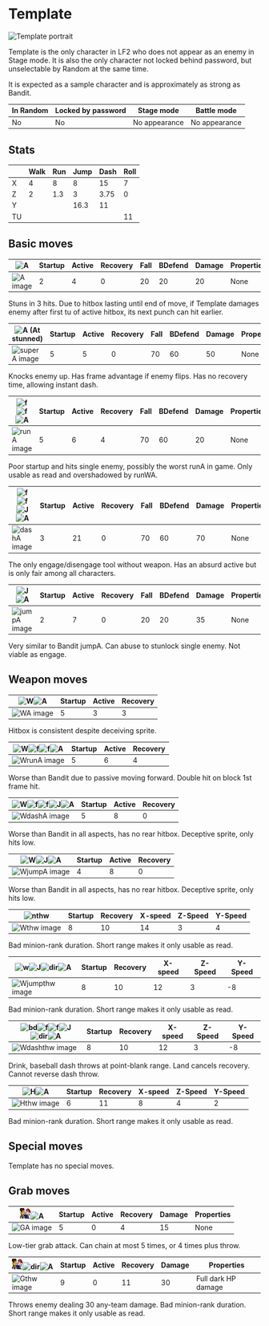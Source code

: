 # Template
![Template portrait](https://i.imgur.com/aaS4f3g.png)

Template is the only character in LF2 who does not appear as an enemy in Stage mode.
It is also the only character not locked behind password, but unselectable by Random at the same time.

It is expected as a sample character and is approximately as strong as Bandit.

| In Random | Locked by password | Stage mode | Battle mode |
| --- | --- | --- | --- |
| No | No | No appearance | No appearance

## Stats

| | Walk | Run | Jump | Dash | Roll
| --- | --- | --- | --- | --- | --- |
| X | 4 | 8 | 8 | 15 | 7
| Z | 2 | 1.3 | 3 | 3.75 | 0
| Y |   |     | 16.3 | 11
| TU | | | | | 11

## Basic moves

| ![A](https://i.imgur.com/1bJ0Jmp.png) | Startup | Active | Recovery | Fall | BDefend | Damage | Properties
| --- | --- | --- | --- | --- | --- | --- | --- |
| ![A image](https://i.imgur.com/TJOjpwL.png) | 2 | 4 | 0 | 20 | 20 | 20 | None

Stuns in 3 hits. Due to hitbox lasting until end of move, if Template damages enemy after first tu of active hitbox, its next punch can hit earlier.

| ![A](https://i.imgur.com/1bJ0Jmp.png) (At stunned) | Startup | Active | Recovery | Fall | BDefend | Damage | Properties
| --- | --- | --- | --- | --- | --- | --- | --- |
| ![superA image](https://i.imgur.com/v3SCXok.png) | 5 | 5 | 0 | 70 | 60 | 50 | None

Knocks enemy up. Has frame advantage if enemy flips. Has no recovery time, allowing instant dash.

| ![f](https://i.imgur.com/09QhNs0.png)![f](https://i.imgur.com/09QhNs0.png)![A](https://i.imgur.com/1bJ0Jmp.png) | Startup | Active | Recovery | Fall | BDefend | Damage | Properties
| --- | --- | --- | --- | --- | --- | --- | --- |
| ![runA image](https://i.imgur.com/F7owre1.png) | 5 | 6 | 4 | 70 | 60 | 20 | None

Poor startup and hits single enemy, possibly the worst runA in game. Only usable as read and overshadowed by runWA.

| ![f](https://i.imgur.com/09QhNs0.png)![f](https://i.imgur.com/09QhNs0.png)![J](https://i.imgur.com/XIf0ZQS.png)![A](https://i.imgur.com/1bJ0Jmp.png) | Startup | Active | Recovery | Fall | BDefend | Damage | Properties
| --- | --- | --- | --- | --- | --- | --- | --- |
| ![dashA image](https://i.imgur.com/daMNHR2.png) | 3 | 21 | 0 | 70 | 60 | 70 | None

The only engage/disengage tool without weapon. Has an absurd active but is only fair among all characters.

| ![J](https://i.imgur.com/XIf0ZQS.png)![A](https://i.imgur.com/1bJ0Jmp.png) | Startup | Active | Recovery | Fall | BDefend | Damage | Properties
| --- | --- | --- | --- | --- | --- | --- | --- |
| ![jumpA image](https://i.imgur.com/tweCWTS.png) | 2 | 7 | 0 | 20 | 20 | 35 | None

Very similar to Bandit jumpA. Can abuse to stunlock single enemy. Not viable as engage.

## Weapon moves

| ![W](https://i.imgur.com/QwKXZ5j.png)![A](https://i.imgur.com/1bJ0Jmp.png) | Startup | Active | Recovery
| --- | --- | --- | --- |
| ![WA image](https://i.imgur.com/H4YBFlr.png) | 5 | 3 | 3

Hitbox is consistent despite deceiving sprite.

| ![W](https://i.imgur.com/QwKXZ5j.png)![f](https://i.imgur.com/09QhNs0.png)![f](https://i.imgur.com/09QhNs0.png)![A](https://i.imgur.com/1bJ0Jmp.png) | Startup | Active | Recovery
| --- | --- | --- | --- |
| ![WrunA image](https://i.imgur.com/UFgGUkz.png) | 5 | 6 | 4 |

Worse than Bandit due to passive moving forward. Double hit on block 1st frame hit.

| ![W](https://i.imgur.com/QwKXZ5j.png)![f](https://i.imgur.com/09QhNs0.png)![f](https://i.imgur.com/09QhNs0.png)![J](https://i.imgur.com/XIf0ZQS.png)![A](https://i.imgur.com/1bJ0Jmp.png) | Startup | Active | Recovery
| --- | --- | --- | --- |
| ![WdashA image](https://i.imgur.com/895ha9N.png) | 5 | 8 | 0

Worse than Bandit in all aspects, has no rear hitbox. Deceptive sprite, only hits low.

| ![W](https://i.imgur.com/QwKXZ5j.png)![J](https://i.imgur.com/XIf0ZQS.png)![A](https://i.imgur.com/1bJ0Jmp.png) | Startup | Active | Recovery
| --- | --- | --- | --- |
| ![WjumpA image](https://i.imgur.com/895ha9N.png) | 4 | 8 | 0 |

Worse than Bandit in all aspects, has no rear hitbox. Deceptive sprite, only hits low.

| ![nthw](https://i.imgur.com/dNOZf3V.png) | Startup | Recovery | X-speed | Z-Speed | Y-Speed
| --- | --- | --- | --- | --- | --- |
| ![Wthw image](https://i.imgur.com/WB8xn1T.png) | 8 | 10 | 14 | 3 | 4

Bad minion-rank duration. Short range makes it only usable as read.

| ![w](https://i.imgur.com/QwKXZ5j.png)![J](https://i.imgur.com/XIf0ZQS.png)![dir](https://i.imgur.com/3cI5YXV.png)![A](https://i.imgur.com/1bJ0Jmp.png) | Startup | Recovery | X-speed | Z-Speed | Y-Speed
| --- | --- | --- | --- | --- | --- |
| ![Wjumpthw image](https://i.imgur.com/ROiyLF1.png) | 8 | 10 | 12 | 3 | -8

Bad minion-rank duration. Short range makes it only usable as read.

| ![bd](https://i.imgur.com/CcK5Qxd.png)![f](https://i.imgur.com/09QhNs0.png)![f](https://i.imgur.com/09QhNs0.png)![J](https://i.imgur.com/XIf0ZQS.png)![dir](https://i.imgur.com/3cI5YXV.png)![A](https://i.imgur.com/1bJ0Jmp.png) | Startup | Recovery | X-speed | Z-Speed | Y-Speed
| --- | --- | --- | --- | --- | --- |
| ![Wdashthw image](https://i.imgur.com/ROiyLF1.png) | 8 | 10 | 12 | 3 | -8

Drink, baseball dash throws at point-blank range. Land cancels recovery. Cannot reverse dash throw.

| ![H](https://i.imgur.com/fnTdseQ.png)![A](https://i.imgur.com/1bJ0Jmp.png) | Startup | Recovery | X-speed | Z-Speed | Y-Speed
| --- | --- | --- | --- | --- | --- |
| ![Hthw image](https://i.imgur.com/94uBCPd.png) | 6 | 11 | 8 | 4 | 2

Bad minion-rank duration. Short range makes it only usable as read.

## Special moves

Template has no special moves.

## Grab moves

| ![Grab](./images/moves/move_grab.png)![A](https://i.imgur.com/1bJ0Jmp.png) | Startup | Active | Recovery | Damage | Properties
| --- | --- | --- | --- | --- | --- |
| ![GA image](https://i.imgur.com/EzMwSsH.png) | 5 | 0 | 4 | 15 | None

Low-tier grab attack. Can chain at most 5 times, or 4 times plus throw.

| ![Grab](./images/moves/move_grab.png)![dir](https://i.imgur.com/3cI5YXV.png)![A](https://i.imgur.com/1bJ0Jmp.png) | Startup | Active | Recovery | Damage | Properties
| --- | --- | --- | --- | --- | --- |
| ![Gthw image](https://i.imgur.com/qUbvwMv.png) | 9 | 0 | 11 | 30 | Full dark HP damage

Throws enemy dealing 30 any-team damage. Bad minion-rank duration. Short range makes it only usable as read.
